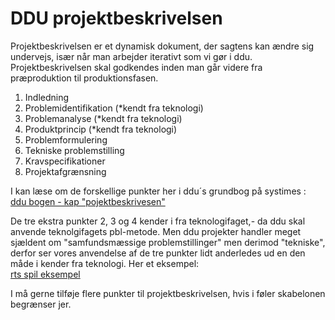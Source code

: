 <style>
    body{
         background-image: url('groupwork.jpg');   
    }
</style>

<h1> DDU projektbeskrivelsen </h1>

Projektbeskrivelsen er et dynamisk dokument, der sagtens kan ændre sig undervejs, især når man arbejder iterativt som vi gør i ddu.
Projektbeskrivelsen skal godkendes inden man går videre fra præproduktion til produktionsfasen.

<ol style="background-image: url('doc.jpg'); background-repeat: no-repeat;"> 
    <li>Indledning</li> 
    <li>Problemidentifikation (*kendt fra teknologi)</li> 
    <li>Problemanalyse (*kendt fra teknologi)</li> 
    <li>Produktprincip (*kendt fra teknologi)</li> 
    <li>Problemformulering</li> 
    <li>Tekniske problemstilling</li> 
    <li>Kravspecifikationer</li> 
    <li>Projektafgrænsning</li> 
</ol>

I kan læse om de forskellige punkter her i ddu´s grundbog på systimes :      
[ddu bogen - kap "pojektbeskrivesen"](https://ddu.systime.dk/?id=224)

De tre ekstra punkter 2, 3 og 4 kender i fra teknologifaget,- da ddu skal anvende teknolgifagets pbl-metode.
Men ddu projekter handler meget sjældent om "samfundsmæssige problemstillinger" men derimod "tekniske", derfor ser vores anvendelse af de tre punkter lidt anderledes ud en den måde i kender fra teknologi. Her et eksempel:      
[rts spil eksempel](rts-spil-eksempel.md)

I må gerne tilføje flere punkter til projektbeskrivelsen, hvis i føler skabelonen begrænser jer.